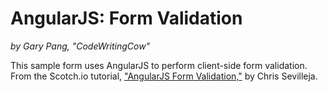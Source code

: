 # AngularJS: Form Validation
_by Gary Pang, "CodeWritingCow"_

This sample form uses AngularJS to perform client-side form validation.
From the Scotch.io tutorial, ["AngularJS Form Validation,"](https://scotch.io/tutorials/angularjs-form-validation) by Chris Sevilleja.